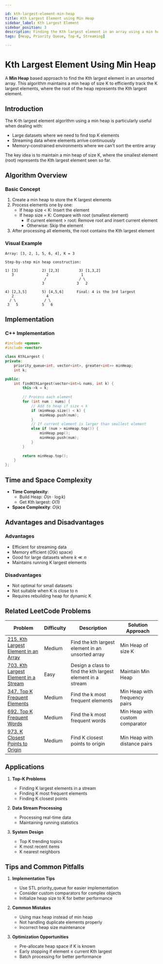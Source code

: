 ```yaml
---

id: kth-largest-element-min-heap  
title: Kth Largest Element using Min Heap  
sidebar_label: Kth Largest Element  
sidebar_position: 3  
description: Finding the Kth largest element in an array using a min heap data structure, commonly used in streaming and top-K problems.  
tags: [Heap, Priority Queue, Top-K, Streaming]  

---
```


# Kth Largest Element Using Min Heap

A **Min Heap** based approach to find the Kth largest element in an unsorted array. This algorithm maintains a min heap of size K to efficiently track the K largest elements, where the root of the heap represents the Kth largest element.

## Introduction

The K-th largest element algorithm using a min heap is particularly useful when dealing with:
- Large datasets where we need to find top K elements
- Streaming data where elements arrive continuously
- Memory-constrained environments where we can't sort the entire array

The key idea is to maintain a min heap of size K, where the smallest element (root) represents the Kth largest element seen so far.

## Algorithm Overview

### Basic Concept

1. Create a min heap to store the K largest elements
2. Process elements one by one:
   - If heap size &lt; K: Insert the element
   - If heap size = K: Compare with root (smallest element)
     - If current element &gt; root: Remove root and insert current element
     - Otherwise: Skip the element
3. After processing all elements, the root contains the Kth largest element

### Visual Example
```
Array: [3, 2, 1, 5, 6, 4], K = 3

Step-by-step min heap construction:

1) [3]           2) [2,3]         3) [1,3,2]
   3               2               1
                  /               / \
                 3               3   2

4) [2,3,5]       5) [4,5,6]      Final: 4 is the 3rd largest
   2               4
  / \             / \
 3   5           5   6
```

## Implementation

### C++ Implementation
```cpp
#include <queue>
#include <vector>

class KthLargest {
private:
    priority_queue<int, vector<int>, greater<int>> minHeap;
    int k;

public:
    int findKthLargest(vector<int>& nums, int k) {
        this->k = k;
        
        // Process each element
        for (int num : nums) {
            // Add to heap if size < k
            if (minHeap.size() < k) {
                minHeap.push(num);
            }
            // If current element is larger than smallest element
            else if (num > minHeap.top()) {
                minHeap.pop();
                minHeap.push(num);
            }
        }
        
        return minHeap.top();
    }
};
```

## Time and Space Complexity

- **Time Complexity**: 
  - Build Heap: $O(n \cdot \log k)$
  - Get Kth largest: $O(1)$
- **Space Complexity**: $O(k)$

## Advantages and Disadvantages

### Advantages
- Efficient for streaming data
- Memory efficient ($O(k)$ space)
- Good for large datasets where $k \ll n$
- Maintains running K largest elements

### Disadvantages
- Not optimal for small datasets
- Not suitable when K is close to n
- Requires rebuilding heap for dynamic K

## Related LeetCode Problems

| Problem | Difficulty | Description | Solution Approach |
|---------|------------|-------------|------------------|
| [215. Kth Largest Element in an Array](https://leetcode.com/problems/kth-largest-element-in-an-array/) | Medium | Find the kth largest element in an unsorted array | Min Heap of size K |
| [703. Kth Largest Element in a Stream](https://leetcode.com/problems/kth-largest-element-in-a-stream/) | Easy | Design a class to find the kth largest element in a stream | Maintain Min Heap |
| [347. Top K Frequent Elements](https://leetcode.com/problems/top-k-frequent-elements/) | Medium | Find the k most frequent elements | Min Heap with frequency pairs |
| [692. Top K Frequent Words](https://leetcode.com/problems/top-k-frequent-words/) | Medium | Find the k most frequent words | Min Heap with custom comparator |
| [973. K Closest Points to Origin](https://leetcode.com/problems/k-closest-points-to-origin/) | Medium | Find K closest points to origin | Min Heap with distance pairs |

## Applications

1. **Top-K Problems**
   - Finding K largest elements in a stream
   - Finding K most frequent elements
   - Finding K closest points

2. **Data Stream Processing**
   - Processing real-time data
   - Maintaining running statistics

3. **System Design**
   - Top K trending topics
   - K most recent items
   - K nearest neighbors

## Tips and Common Pitfalls

1. **Implementation Tips**
   - Use STL priority_queue for easier implementation
   - Consider custom comparators for complex objects
   - Initialize heap size to K for better performance

2. **Common Mistakes**
   - Using max heap instead of min heap
   - Not handling duplicate elements properly
   - Incorrect heap size maintenance

3. **Optimization Opportunities**
   - Pre-allocate heap space if K is known
   - Early stopping if element ≤ current Kth largest
   - Batch processing for better performance